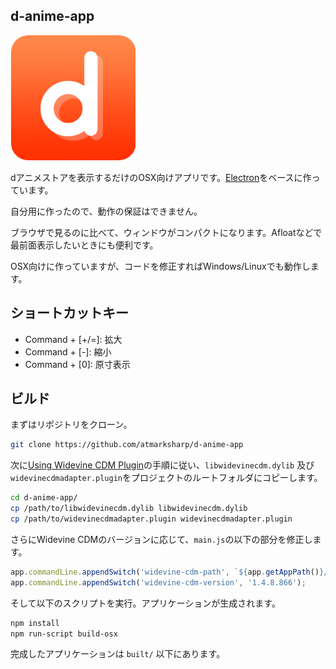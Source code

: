 ## d-anime-app

<img src="https://raw.githubusercontent.com/atmarksharp/d-anime-app/master/icon.png" alt="icon" style="max-width: 200px;"/>

dアニメストアを表示するだけのOSX向けアプリです。[Electron](http://electron.atom.io/)をベースに作っています。

自分用に作ったので、動作の保証はできません。

ブラウザで見るのに比べて、ウィンドウがコンパクトになります。Afloatなどで最前面表示したいときにも便利です。

OSX向けに作っていますが、コードを修正すればWindows/Linuxでも動作します。

## ショートカットキー

- Command + [+/=]: 拡大
- Command + [-]: 縮小
- Command + [0]: 原寸表示

## ビルド

まずはリポジトリをクローン。

```bash
git clone https://github.com/atmarksharp/d-anime-app
```

次に[Using Widevine CDM Plugin](http://electron.atom.io/docs/tutorial/using-widevine-cdm-plugin/)の手順に従い、`libwidevinecdm.dylib` 及び `widevinecdmadapter.plugin`をプロジェクトのルートフォルダにコピーします。

```bash
cd d-anime-app/
cp /path/to/libwidevinecdm.dylib libwidevinecdm.dylib
cp /path/to/widevinecdmadapter.plugin widevinecdmadapter.plugin
```

さらにWidevine CDMのバージョンに応じて、`main.js`の以下の部分を修正します。

```js
app.commandLine.appendSwitch('widevine-cdm-path', `${app.getAppPath()}/widevinecdmadapter.plugin`);
app.commandLine.appendSwitch('widevine-cdm-version', '1.4.8.866');
```

そして以下のスクリプトを実行。アプリケーションが生成されます。

```bash
npm install
npm run-script build-osx
```

完成したアプリケーションは `built/` 以下にあります。
